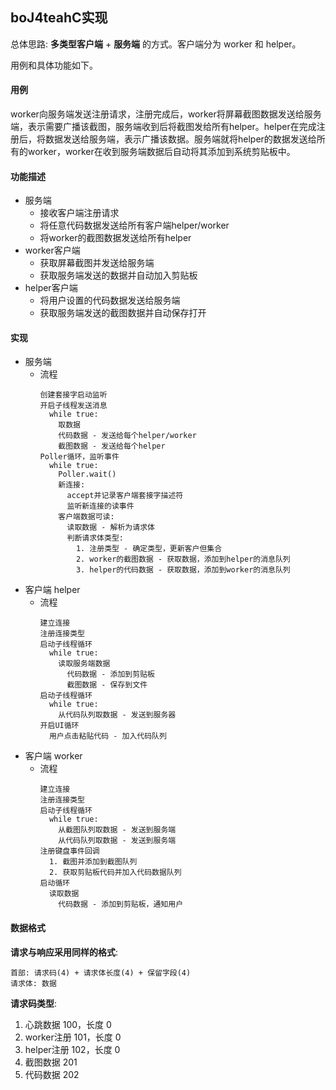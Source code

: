 ## boJ4teahC实现

总体思路: **多类型客户端** + **服务端** 的方式。客户端分为 worker 和 helper。

用例和具体功能如下。

#### 用例

worker向服务端发送注册请求，注册完成后，worker将屏幕截图数据发送给服务端，表示需要广播该截图，服务端收到后将截图发给所有helper。helper在完成注册后，将数据发送给服务端，表示广播该数据。服务端就将helper的数据发送给所有的worker，worker在收到服务端数据后自动将其添加到系统剪贴板中。

#### 功能描述

- 服务端
  - 接收客户端注册请求
  - 将任意代码数据发送给所有客户端helper/worker
  - 将worker的截图数据发送给所有helper
- worker客户端
  - 获取屏幕截图并发送给服务端
  - 获取服务端发送的数据并自动加入剪贴板
- helper客户端
  - 将用户设置的代码数据发送给服务端
  - 获取服务端发送的截图数据并自动保存打开

#### 实现

- 服务端
  - 流程
    ```
    创建套接字启动监听
    开启子线程发送消息
      while true:
        取数据
        代码数据 - 发送给每个helper/worker
        截图数据 - 发送给每个helper
    Poller循环，监听事件
      while true:
        Poller.wait()
        新连接:
          accept并记录客户端套接字描述符
          监听新连接的读事件
        客户端数据可读:
          读取数据 - 解析为请求体
          判断请求体类型:
            1. 注册类型 - 确定类型，更新客户但集合
            2. worker的截图数据 - 获取数据，添加到helper的消息队列
            3. helper的代码数据 - 获取数据，添加到worker的消息队列
    ```
- 客户端 helper
  - 流程
    ```
    建立连接
    注册连接类型
    启动子线程循环
      while true:
        读取服务端数据
          代码数据 - 添加到剪贴板
          截图数据 - 保存到文件
    启动子线程循环
      while true:
        从代码队列取数据 - 发送到服务器
    开启UI循环
      用户点击粘贴代码 - 加入代码队列
    ```
- 客户端 worker
  - 流程
    ```
    建立连接
    注册连接类型
    启动子线程循环
      while true:
        从截图队列取数据 - 发送到服务端
        从代码队列取数据 - 发送到服务端
    注册键盘事件回调
      1. 截图并添加到截图队列
      2. 获取剪贴板代码并加入代码数据队列
    启动循环
      读取数据
        代码数据 - 添加到剪贴板，通知用户
    ```

#### 数据格式

**请求与响应采用同样的格式**:

```
首部: 请求码(4) + 请求体长度(4) + 保留字段(4)
请求体: 数据
```

**请求码类型**:

1. 心跳数据 100，长度 0
2. worker注册 101，长度 0
3. helper注册 102，长度 0
4. 截图数据 201
5. 代码数据 202
